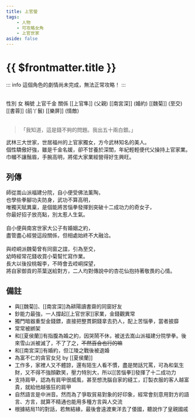 ```yaml
---
title: 上官螢
tags:
    - 人物
    - 可攻略女角
    - 上官世家
aside: false
---
```


# {{ $frontmatter.title }}

::: info
這個角色的劇情尚未完成，無法正常攻略！
:::

<ChTabs position="bottom">
	<ChTab title="初識">
		<ChMeet 
			src='/images/characters/girl_4/normal.png' 
			nameTitle='上官千金'
			nameMain='上官螢'
			desc='武林三大世家，世居福州的上官家獨女，方今武林知名的美人。<br>個性驕傲好強，雖是千金名媛，卻不甘養於深閨，年紀輕輕便代父操持上官家業。<br>巾幗不讓鬚眉，手腕高明，將偌大家業經營得好生興旺。'
			:animation=true
		/>
	</ChTab>
</ChTabs>
<br>

<InfoList>
	<Info title='角色資料' :open=true>
		<table>
			<ChTr>
				<ChTd isTitle=true>
					性別
				</ChTd>
				<ChTd>
					女
				</ChTd>
			</ChTr>
			<ChTr>
				<ChTd isTitle=true>
					稱號
				</ChTd>
				<ChTd>
					上官千金
				</ChTd>
			</ChTr>
			<ChTr>
				<ChTd isTitle=true position='center'>
					關係
				</ChTd>
			</ChTr>
			<ChTr>
				<ChTd position='center'>
					[[上官隼]] (父親)
				</ChTd>
			</ChTr>
			<ChTr>
				<ChTd position='center'>
					[[南宮深]] (婚約)
				</ChTd>
			</ChTr>
			<ChTr>
				<ChTd position='center'>
					[[魏菊]] (至交)
				</ChTd>
			</ChTr>
			<ChTr>
				<ChTd position='center'>
					[[書蓉]] (前丫鬟)
				</ChTd>
			</ChTr>
			<ChTr>
				<ChTd position='center'>
					[[樂屏]] (情敵)
				</ChTd>
			</ChTr>
		</table>
	</Info>
</InfoList>

> 「我知道，這是錢不夠的問題。我出五十兩白銀。」

武林三大世家，世居福州的上官家獨女，方今武林知名的美人。  
個性驕傲好強，雖是千金名媛，卻不甘養於深閨，年紀輕輕便代父操持上官家業。  
巾幗不讓鬚眉，手腕高明，將偌大家業經營得好生興旺。

<div style="clear:both;"></div>

## 列傳

<Tabs>
  <Tab title="列傳一">
	師從嵩山派福建分院，自小便受佛法薰陶，<br>
	也學些拳腳功夫防身，武功不算高明，<br>
	唯獨天賦異稟，是個能將苦惱拳發揮到突破十二成功力的奇女子，<br>
	你最好招子放亮點，別太惹人生氣。<br><br>
	自小便與南宮世家大公子有婚姻之約，<br>
	盡管盡心經營這段關係，但相處始終不大融洽。<br><br>
	與崆峒派魏菊曾有同窗之誼，引為至交，<br>
	幼時經常花錢收買小菊幫忙寫作業。<br>
	長大以後投桃報李，不時會去崆峒探望，<br>
	將自家御貢的茶葉送給對方，二人均對傳說中的杏花仙抱持著敬畏的心情。
  </Tab>
</Tabs>

## 備註

- 與[[魏菊]]、[[南宮深]]為耕陽讀書齋的同窗好友
- 鈔能力最強，一人撐起[[上官世家]]家業，金錢觀異常
- 獨門暗器重型金錢鏢，直接把整貫銅錢拿去扔人，配上苦惱拳，當者披靡
- 常常被綁架
- 和[[夏侯蘭]]有指腹為婚之約，因哭鬧不休，被送去嵩山派福建分院學拳。後來雪山派被滅了，不了了之，~~不然百合也行的嘛~~
- 和[[南宮深]]有婚約，但江陵之戰後被退婚
- 為富不仁的貪官女兒 by [[夏侯蘭]]
- 工作多，家裡人又不體諒，還有陌生人看不慣，盡是閒話咒罵，可為和氣生財，又不得不強顏歡笑，壓力特別大，所以[[苦惱拳]]發揮了十二成功力
- 支持肩甲，認為有肩甲很威風，甚至想洗腦自家的縫工，訂製衣服的客人越富貴，就給他越張狂的肩甲
- 自然語言是中洲音。然而為了爭取貿易對象的好印象，經常會刻意用對方的語言、方言，就算不精通也能用多種方言與人交流
- 根據<EndIcon no="11">結局11</EndIcon>的對話，若無結緣，最後會遠渡東洋去了倭國，聽說作了皇親國戚